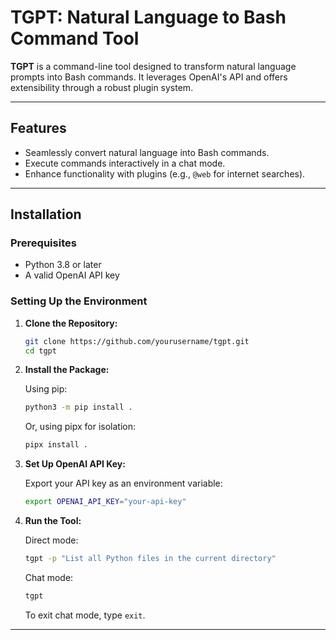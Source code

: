 # TGPT: Natural Language to Bash Command Tool

**TGPT** is a command-line tool designed to transform natural language prompts into Bash commands. It leverages OpenAI's API and offers extensibility through a robust plugin system.

---

## Features

- Seamlessly convert natural language into Bash commands.
- Execute commands interactively in a chat mode.
- Enhance functionality with plugins (e.g., `@web` for internet searches).

---

## Installation

### Prerequisites

- Python 3.8 or later
- A valid OpenAI API key

### Setting Up the Environment

1. **Clone the Repository:**
   ```bash
   git clone https://github.com/yourusername/tgpt.git
   cd tgpt
   ```

2. **Install the Package:**

   Using pip:
   ```bash
   python3 -m pip install .
   ```

   Or, using pipx for isolation:
   ```bash
   pipx install .
   ```

3. **Set Up OpenAI API Key:**

   Export your API key as an environment variable:
   ```bash
   export OPENAI_API_KEY="your-api-key"
   ```

4. **Run the Tool:**

   Direct mode:
   ```bash
   tgpt -p "List all Python files in the current directory"
   ```

   Chat mode:
   ```bash
   tgpt
   ```

   To exit chat mode, type `exit`.

---

